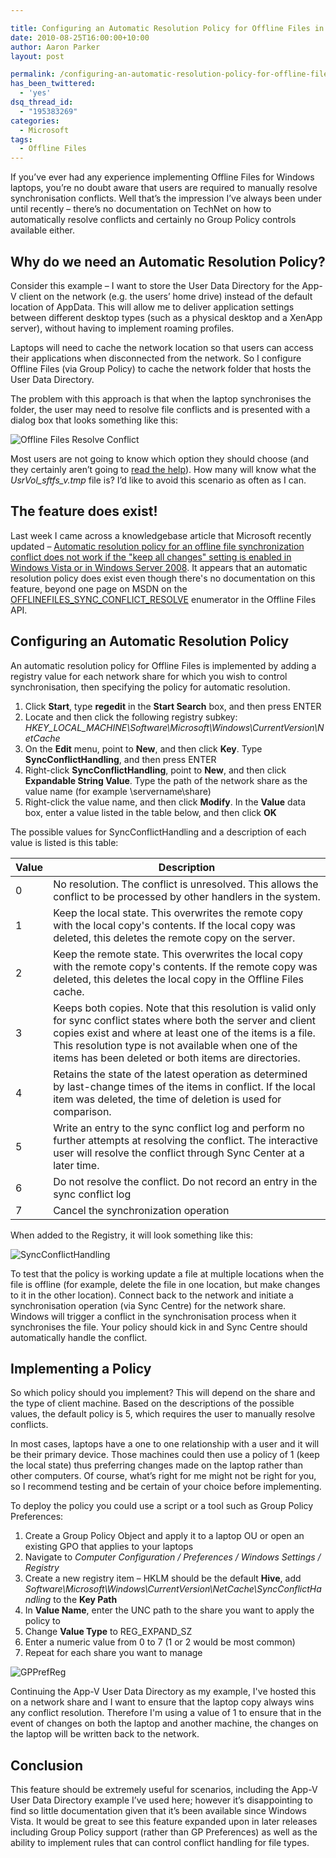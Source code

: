 ```yaml
---

title: Configuring an Automatic Resolution Policy for Offline Files in Windows 7
date: 2010-08-25T16:00:00+10:00
author: Aaron Parker
layout: post

permalink: /configuring-an-automatic-resolution-policy-for-offline-files-in-windows-7/
has_been_twittered:
  - 'yes'
dsq_thread_id:
  - "195383269"
categories:
  - Microsoft
tags:
  - Offline Files
---
```

If you’ve ever had any experience implementing Offline Files for Windows laptops, you’re no doubt aware that users are required to manually resolve synchronisation conflicts. Well that’s the impression I’ve always been under until recently – there’s no documentation on TechNet on how to automatically resolve conflicts and certainly no Group Policy controls available either.

## Why do we need an Automatic Resolution Policy?

Consider this example – I want to store the User Data Directory for the App-V client on the network (e.g. the users’ home drive) instead of the default location of AppData. This will allow me to deliver application settings between different desktop types (such as a physical desktop and a XenApp server), without having to implement roaming profiles.

Laptops will need to cache the network location so that users can access their applications when disconnected from the network. So I configure Offline Files (via Group Policy) to cache the network folder that hosts the User Data Directory.

The problem with this approach is that when the laptop synchronises the folder, the user may need to resolve file conflicts and is presented with a dialog box that looks something like this:

![Offline Files Resolve Conflict]({{site.baseurl}}/media/2010/08/OfflineFilesResolveConflict.png)

Most users are not going to know which option they should choose (and they certainly aren’t going to [read the help](http://windows.microsoft.com/en-us/windows-vista/Resolving-sync-conflicts-frequently-asked-questions)). How many will know what the _UsrVol\_sftfs\_v.tmp_ file is? I’d like to avoid this scenario as often as I can.

## The feature does exist!

Last week I came across a knowledgebase article that Microsoft recently updated – [Automatic resolution policy for an offline file synchronization conflict does not work if the "keep all changes" setting is enabled in Windows Vista or in Windows Server 2008](http://support.microsoft.com/kb/2189014). It appears that an automatic resolution policy does exist even though there's no documentation on this feature, beyond one page on MSDN on the [OFFLINEFILES\_SYNC\_CONFLICT_RESOLVE](http://msdn.microsoft.com/en-us/library/bb530653(v=VS.85).aspx) enumerator in the Offline Files API.

## Configuring an Automatic Resolution Policy

An automatic resolution policy for Offline Files is implemented by adding a registry value for each network share for which you wish to control synchronisation, then specifying the policy for automatic resolution.

  1. Click **Start**, type **regedit** in the **Start Search** box, and then press ENTER
  2. Locate and then click the following registry subkey: _HKEY\_LOCAL\_MACHINE\Software\Microsoft\Windows\CurrentVersion\NetCache_ 
  3. On the **Edit** menu, point to **New**, and then click **Key**. Type **SyncConflictHandling**, and then press ENTER
  4. Right-click **SyncConflictHandling**, point to **New**, and then click **Expandable String Value**. Type the path of the network share as the value name (for example \\servername\share)
  5. Right-click the value name, and then click **Modify**. In the **Value** data box, enter a value listed in the table below, and then click **OK**

The possible values for SyncConflictHandling and a description of each value is listed is this table:

|Value|Description                               |
|-----|------------------------------------------|
|0    |No resolution. The conflict is unresolved. This allows the conflict to be processed by other handlers in the system.|
|1    |Keep the local state. This overwrites the remote copy with the local copy's contents. If the local copy was deleted, this deletes the remote copy on the server.|
|2    |Keep the remote state. This overwrites the local copy with the remote copy's contents. If the remote copy was deleted, this deletes the local copy in the Offline Files cache.|
|3    |Keeps both copies. Note that this resolution is valid only for sync conflict states where both the server and client copies exist and where at least one of the items is a file. This resolution type is not available when one of the items has been deleted or both items are directories.|
|4    |Retains the state of the latest operation as determined by last-change times of the items in conflict. If the local item was deleted, the time of deletion is used for comparison.|
|5    |Write an entry to the sync conflict log and perform no further attempts at resolving the conflict. The interactive user will resolve the conflict through Sync Center at a later time.|
|6    |Do not resolve the conflict. Do not record an entry in the sync conflict log|
|7    |Cancel the synchronization operation      |

When added to the Registry, it will look something like this:

![SyncConflictHandling]({{site.baseurl}}/media/2010/08/SyncConflictHandling1.png)

To test that the policy is working update a file at multiple locations when the file is offline (for example, delete the file in one location, but make changes to it in the other location). Connect back to the network and initiate a synchronisation operation (via Sync Centre) for the network share. Windows will trigger a conflict in the synchronisation process when it synchronises the file. Your policy should kick in and Sync Centre should automatically handle the conflict.

## Implementing a Policy

So which policy should you implement? This will depend on the share and the type of client machine. Based on the descriptions of the possible values, the default policy is 5, which requires the user to manually resolve conflicts.

In most cases, laptops have a one to one relationship with a user and it will be their primary device. Those machines could then use a policy of 1 (keep the local state) thus preferring changes made on the laptop rather than other computers. Of course, what’s right for me might not be right for you, so I recommend testing and be certain of your choice before implementing.

To deploy the policy you could use a script or a tool such as Group Policy Preferences:

  1. Create a Group Policy Object and apply it to a laptop OU or open an existing GPO that applies to your laptops
  2. Navigate to _Computer Configuration / Preferences / Windows Settings / Registry_
  3. Create a new registry item – HKLM should be the default **Hive**, add _Software\Microsoft\Windows\CurrentVersion\NetCache\SyncConflictHandling_ to the **Key Path**
  4. In **Value Name**, enter the UNC path to the share you want to apply the policy to
  5. Change **Value Type** to REG\_EXPAND\_SZ
  6. Enter a numeric value from 0 to 7 (1 or 2 would be most common)
  7. Repeat for each share you want to manage

![GPPrefReg]({{site.baseurl}}/media/2010/08/GPPrefReg.png)

Continuing the App-V User Data Directory as my example, I've hosted this on a network share and I want to ensure that the laptop copy always wins any conflict resolution. Therefore I'm using a value of 1 to ensure that in the event of changes on both the laptop and another machine, the changes on the laptop will be written back to the network.

## Conclusion

This feature should be extremely useful for scenarios, including the App-V User Data Directory example I’ve used here; however it’s disappointing to find so little documentation given that it’s been available since Windows Vista. It would be great to see this feature expanded upon in later releases including Group Policy support (rather than GP Preferences) as well as the ability to implement rules that can control conflict handling for file types.
